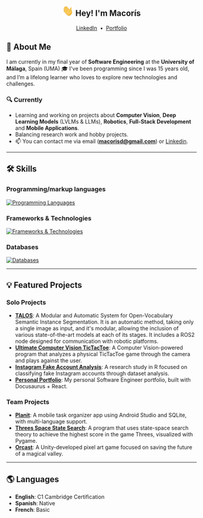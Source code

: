 <h2 align="center">
  <span>
    <img src="https://raw.githubusercontent.com/ABSphreak/ABSphreak/master/gifs/Hi.gif" width="30px">
  </span>
  Hey! I'm Macorís
</h2>


</h2>

<p align="center">
  <a href="https://www.linkedin.com/in/macorisd/" target="_blank">LinkedIn</a>
  &nbsp;&bull;&nbsp;
  <a href="https://macorisd.github.io/portfolio/" target="_blank">Portfolio</a>
</p>

## 🌟 About Me
I am currently in my final year of **Software Engineering** at the **University of Málaga**, Spain (UMA) 🎓
I've been programming since I was 15 years old, and I’m a lifelong learner who loves to explore new technologies and challenges.

### 🔍 Currently
- Learning and working on projects about **Computer Vision**, **Deep Learning Models** (LVLMs & LLMs), **Robotics**, **Full-Stack Development** and **Mobile Applications**.
- Balancing research work and hobby projects.
- 📫 You can contact me via email (**[macorisd@gmail.com](mailto:macorisd@gmail.com)**) or [Linkedin](https://www.linkedin.com/in/macorisd/).

---

## 🛠️ Skills
### Programming/markup languages
[![Programming Languages](https://skillicons.dev/icons?i=java,python,c,cpp,cs,js,html,css,haskell,r)](https://skillicons.dev)

### Frameworks & Technologies
[![Frameworks & Technologies](https://skillicons.dev/icons?i=fastapi,spring,opencv,ros,nodejs,react,vite,bootstrap,dotnet,androidstudio,docker,unity,vercel,arduino)](https://skillicons.dev)

### Databases
[![Databases](https://skillicons.dev/icons?i=mysql,mongodb,sqlite)](https://skillicons.dev)

---

## 💡 Featured Projects
### Solo Projects
- **[TALOS](https://github.com/macorisd/TALOS)**: A Modular and Automatic System for Open-Vocabulary Semantic Instance Segmentation. It is an automatic method, taking only a single image as input, and it's modular, allowing the inclusion of various state-of-the-art models at each of its stages. It includes a ROS2 node designed for communication with robotic platforms.
- **[Ultimate Computer Vision TicTacToe](https://github.com/macorisd/U-CV-TTT)**: A Computer Vision-powered program that analyzes a physical TicTacToe game through the camera and plays against the user.
- **[Instagram Fake Account Analysis](https://github.com/macorisd/instagram-fake-account-analysis)**: A research study in R focused on classifying fake Instagram accounts through dataset analysis.
- **[Personal Portfolio](https://github.com/macorisd/portfolio)**: My personal Software Engineer portfolio, built with Docusaurus + React.


### Team Projects
- **[Planit](https://github.com/macorisd/planit)**: A mobile task organizer app using Android Studio and SQLite, with multi-language support.
- **[Threes Space State Search](https://github.com/macorisd/threes-space-state-search)**: A program that uses state-space search theory to achieve the highest score in the game Threes, visualized with Pygame.
- **[Orcast](https://yellow-beavers.itch.io/orcast)**: A Unity-developed pixel art game focused on saving the future of a magical valley. 

---

## 🌎 Languages
- **English**: C1 Cambridge Certification
- **Spanish**: Native  
- **French**: Basic  
